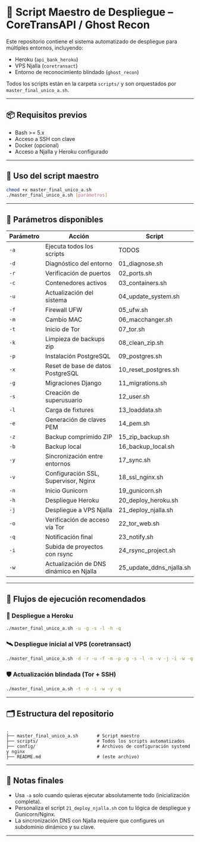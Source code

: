 
# 🚀 Script Maestro de Despliegue – CoreTransAPI / Ghost Recon

Este repositorio contiene el sistema automatizado de despliegue para múltiples entornos, incluyendo:

- Heroku (`api_bank_heroku`)
- VPS Njalla (`coretransact`)
- Entorno de reconocimiento blindado (`ghost_recon`)

Todos los scripts están en la carpeta `scripts/` y son orquestados por `master_final_unico_a.sh`.

---

## 📦 Requisitos previos

- Bash >= 5.x
- Acceso a SSH con clave
- Docker (opcional)
- Acceso a Njalla y Heroku configurado

---

## 🎯 Uso del script maestro

```bash
chmod +x master_final_unico_a.sh
./master_final_unico_a.sh [parámetros]
```

---

## 🧩 Parámetros disponibles

| Parámetro | Acción                                        | Script                      |
|-----------|-----------------------------------------------|-----------------------------|
| `-a`      | Ejecuta todos los scripts                     | TODOS                       |
| `-d`      | Diagnóstico del entorno                       | 01_diagnose.sh              |
| `-r`      | Verificación de puertos                       | 02_ports.sh                 |
| `-c`      | Contenedores activos                          | 03_containers.sh            |
| `-u`      | Actualización del sistema                     | 04_update_system.sh         |
| `-f`      | Firewall UFW                                  | 05_ufw.sh                   |
| `-m`      | Cambio MAC                                    | 06_macchanger.sh            |
| `-t`      | Inicio de Tor                                 | 07_tor.sh                   |
| `-k`      | Limpieza de backups zip                       | 08_clean_zip.sh             |
| `-p`      | Instalación PostgreSQL                        | 09_postgres.sh              |
| `-x`      | Reset de base de datos PostgreSQL             | 10_reset_postgres.sh        |
| `-g`      | Migraciones Django                            | 11_migrations.sh            |
| `-s`      | Creación de superusuario                      | 12_user.sh                  |
| `-l`      | Carga de fixtures                             | 13_loaddata.sh              |
| `-e`      | Generación de claves PEM                      | 14_pem.sh                   |
| `-z`      | Backup comprimido ZIP                         | 15_zip_backup.sh            |
| `-b`      | Backup local                                  | 16_backup_local.sh          |
| `-y`      | Sincronización entre entornos                 | 17_sync.sh                  |
| `-v`      | Configuración SSL, Supervisor, Nginx          | 18_ssl_nginx.sh             |
| `-n`      | Inicio Gunicorn                               | 19_gunicorn.sh              |
| `-h`      | Despliegue Heroku                             | 20_deploy_heroku.sh         |
| `-j`      | Despliegue a VPS Njalla                       | 21_deploy_njalla.sh         |
| `-o`      | Verificación de acceso vía Tor                | 22_tor_web.sh               |
| `-q`      | Notificación final                            | 23_notify.sh                |
| `-i`      | Subida de proyectos con rsync                 | 24_rsync_project.sh         |
| `-w`      | Actualización de DNS dinámico en Njalla       | 25_update_ddns_njalla.sh    |

---

## 🔧 Flujos de ejecución recomendados

### 🚀 Despliegue a Heroku

```bash
./master_final_unico_a.sh -u -g -s -l -h -q
```

### 🛰️ Despliegue inicial al VPS (coretransact)

```bash
./master_final_unico_a.sh -d -r -u -f -m -p -g -s -l -n -v -j -i -w -q
```

### 🛡️ Actualización blindada (Tor + SSH)

```bash
./master_final_unico_a.sh -t -o -i -w -y -q
```

---

## 🗂 Estructura del repositorio

```
.
├── master_final_unico_a.sh       # Script maestro
├── scripts/                      # Todos los scripts automatizados
├── config/                       # Archivos de configuración systemd y nginx
├── README.md                     # (este archivo)
```

---

## 🧠 Notas finales

- Usa `-a` solo cuando quieras ejecutar absolutamente todo (inicialización completa).
- Personaliza el script `21_deploy_njalla.sh` con tu lógica de despliegue y Gunicorn/Nginx.
- La sincronización DNS con Njalla requiere que configures un subdominio dinámico y su clave.

---
